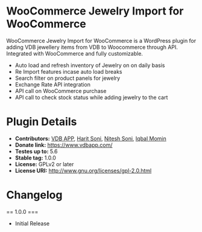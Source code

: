 # WooCommerce Jewelry Import for WooCommerce

WooCommerce Jewelry Import for WooCommerce is a WordPress plugin for adding VDB jewellery items from VDB to Woocommerce through API. Integrated with WooCommerce and fully customizable.

  - Auto load and refresh inventory of Jewelry on on daily basis
  - Re Import features incase auto load breaks
  - Search filter on product panels for jewelry
  - Exchange Rate API integration
  - API call on WooCommerce purchase
  - API call to check stock status while adding jewelry to the cart
  
# Plugin Details

  - **Contributors:** [VDB APP](https://www.vdbapp.com/), [Harit Soni](https://github.com/haritbrightness), [Nitesh Soni](https://github.com/nitesh-brightness), [Iqbal Momin](https://gitlab.com/iqbal.momin)
  - **Donate link:** https://www.vdbapp.com/
  - **Testes up to:** 5.6
  - **Stable tag:** 1.0.0
  - **License:** GPLv2 or later
  - **License URI:** http://www.gnu.org/licenses/gpl-2.0.html

# Changelog
== 1.0.0 ===
  * Initial Release